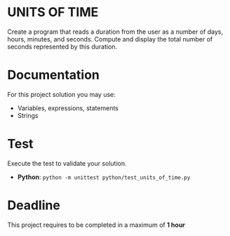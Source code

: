 # UNITS OF TIME

Create a program that reads a duration from the user as a number of days, hours, minutes, and seconds. 
Compute and display the total number of seconds represented by this duration.

# Documentation

For this project solution you may use:

- Variables, expressions, statements
- Strings


# Test
Execute the test to validate your solution.

- **Python**: `python -m unittest python/test_units_of_time.py`


# Deadline

This project requires to be completed in a maximum of **1 hour**
